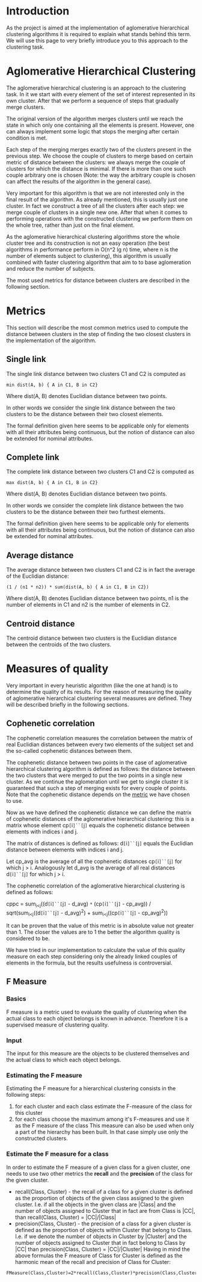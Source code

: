 

# Introduction #

As the project is aimed at the implementation of aglomerative hierarchical clustering algorithms it is required to explain what stands behind this term. We will use this page to very briefly introduce you to this approach to the clustering task.


# Aglomerative Hierarchical Clustering #

The aglomerative hierarchical clustering is an approach to the clustering task. In it we start with every element of the set of interest represented in its own cluster. After that we perform a sequence of steps that gradually merge clusters.

The original version of the algorithm merges clusters until we reach the state in which only one containing all the elements is present. However, one can always implement some logic that stops the merging after certain condition is met.

Each step of the merging merges exactly two of the clusters present in the previous step. We choose the couple of clusters to merge based on certain metric of distance between the clusters: we always merge the couple of clusters for which the distance is minimal. If there is more than one such couple arbitrary one is chosen (Note: the way the arbitrary couple is chosen can affect the results of the algorithm in the general case).

Very important for this algorithm is that we are not interested only in the final result of the algorithm. As already mentioned, this is usually just one cluster. In fact we construct a tree of all the clusters after each step: we merge couple of clusters in a single new one. After that when it comes to performing operations with the constructed clustering we perform them on the whole tree, rather than just on the final element.

As the aglomerative hierarchical clustering algorithms store the whole cluster tree and its construction is not an easy operation (the best algorithms in performance perform in O(n^2 lg n) time, where n is the number of elements subject to clustering), this algorithm is usually combined with faster clustering algorithm that aim to to base aglomeration and reduce the number of subjects.

The most used metrics for distance between clusters are described in the following section.

# Metrics #

This section will describe the most common metrics used to compute the distance between clusters in the step of finding the two closest clusters in the implementation of the algorithm.

## Single link ##

The single link distance between two clusters C1 and C2 is computed as
```
min dist(A, b) { A in C1, B in C2}
```
Where dist(A, B) denotes Euclidian distance between two points.

In other words we consider the single link distance between the two clusters to be the distance between their two closest elements.

The formal definition given here seems to be applicable only for elements with all their attributes being continuous, but the notion of distance can also be extended for nominal attributes.

## Complete link ##
The complete link distance between two clusters C1 and C2 is computed as
```
max dist(A, b) { A in C1, B in C2}
```
Where dist(A, B) denotes Euclidian distance between two points.

In other words we consider the complete link distance between the two clusters to be the distance between their two furthest elements.

The formal definition given here seems to be applicable only for elements with all their attributes being continuous, but the notion of distance can also be extended for nominal attributes.

## Average distance ##
The average distance between two clusters C1 and C2 is in fact the average of the Euclidian distance:
```
(1 / (n1 * n2)) * sum(dist(A, b) { A in C1, B in C2})
```

Where dist(A, B) denotes Euclidian distance between two points, n1 is the number of elements in C1 and n2 is the number of elements in C2.

## Centroid distance ##
The centroid distance between two clusters is the Euclidian distance between the centroids of the two clusters.

# Measures of quality #

Very important in every heuristic algorithm (like the one at hand) is to determine the quality of its results. For the reason of measuring the quality of aglomerative hierarchical clustering several measures are defined. They will be described briefly in the following sections.

## Cophenetic correlation ##
The cophenetic correlation measures the correlation between the matrix of real Euclidian distances between every two elements of the subject set and the so-called cophenetic distances between them.

The cophenetic distance between two points in the case of aglomerative hierarchical clustering algorithm is defined as follows: the distance between the two clusters that were merged to put the two points in a single new cluster. As we continue the aglomeration until we get to single cluster it is guaranteed that such a step of merging exists for every couple of points. Note that the cophenetic distance depends on the [metric](AglomerativeHierarchicalClustering#Metrics.md) we have chosen to use.

Now as we have defined the cophenetic distance we can define the matrix of cophenetic distances of the aglomerative hierarchical clustering: this is a matrix whose element cp`[`i`]``[`j`]` equals the cophenetic distance between elements with indices i and j.

The matrix of distances is defined as follows: d`[`i`]``[`j`]` equals the Euclidian distance between elements with indices i and j.

Let cp\_avg is the average of all the cophenetic distances cp`[`i`]``[`j`]` for which j > i. Analogously let d\_avg is the average of all real distances d`[`i`]``[`j`]` for which j > i.

The cophenetic correlation of the aglomerative hierarchical clustering is defined as follows:

cppc = sum<sub>i<j</sub>((d`[`i`]``[`j`]` - d\_avg) `*` (cp`[`i`]``[`j`]` - cp\_avg)) / sqrt(sum<sub>i<j</sub>((d`[`i`]``[`j`]` - d\_avg)<sup>2</sup>) + sum<sub>i<j</sub>((cp`[`i`]``[`j`]` - cp\_avg)<sup>2</sup>))

It can be proven that the value of this metric is in absolute value not greater than 1. The closer the values are to 1 the better the algorithm quality is considered to be.

We have tried in our implementation to calculate the value of this quality measure on each step considering only the already linked couples of elements in the formula, but the results usefulness is controversial.

## F Measure ##
### Basics ###
F measure is a metric used to evaluate the quality of clustering when the actual class to each object belongs is known in advance. Therefore it is a supervised measure of clustering quality.
### Input ###
The input for this measure are the objects to be clustered themselves and
the actual class to which each object belongs.
### Estimating the F measure ###
Estimating the F measure for a hierarchical clustering consists in the following steps:
  1. for each cluster and each class estimate the F-measure of the class for this cluster
  1. for each class choose the maximum among it's F-measures and use it as the F measure of the class
This measure can also be used when only a part of the hierarchy has been built. In that case simply use only the constructed clusters.
### Estimate the F measure for a class ###
In order to estimate the F measure of a given class for a given cluster, one needs to use two other metrics the **recall** and the **precision** of the class for the given cluster.
  * recall(Class, Cluster) - the recall of a class for a given cluster is defined as the proportion of objects of the given class assigned to the given cluster. I.e. if all the objects in the given class are |Class| and the number of objects assigned to Cluster that in fact are from Class is |CC|, than recall(Class, Cluster) = |CC|/|Class|
  * precision(Class, Cluster) - the precision of a class for a given cluster is defined as the proportion of objects within Cluster that belong to Class. I.e. if we denote the number of objects in Cluster by |Cluster|  and the number of objects assigned to Cluster that in fact belong to Class by |CC| than  precision(Class, Cluster) = |CC|/|Cluster|
Having in mind the above formulas the F measure of Class for Cluster is defined as the harmonic mean of the recall and precision of Class for Cluster:
```
FMeasure(Class,Cluster)=2*recall(Class,Cluster)*precision(Class,Cluster)/(recall(Class,Cluster)+precision(Class,Cluster))
```